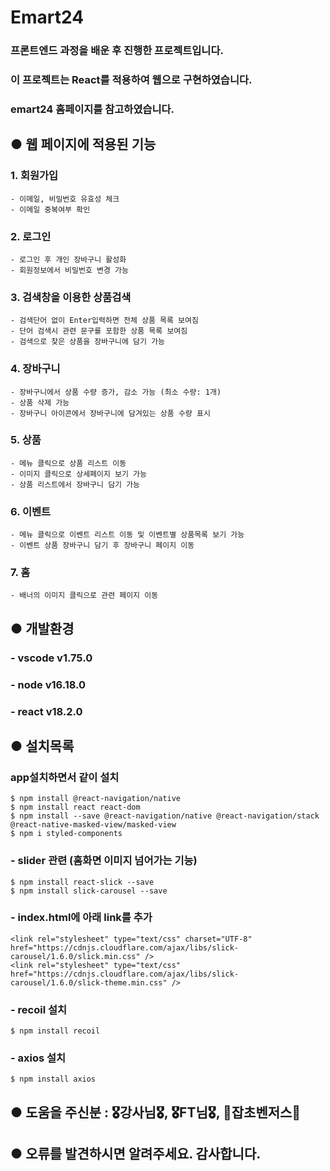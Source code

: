 # Emart24

### 프론트엔드 과정을 배운 후 진행한 프로젝트입니다. 
### 이 프로젝트는 React를 적용하여 웹으로 구현하였습니다.
### emart24 홈페이지를 참고하였습니다.

##

## ● 웹 페이지에 적용된 기능

  ### 1. 회원가입
    - 이메일, 비밀번호 유효성 체크
    - 이메일 중복여부 확인
  ### 2. 로그인
    - 로그인 후 개인 장바구니 활성화
    - 회원정보에서 비밀번호 변경 가능
  ### 3. 검색창을 이용한 상품검색
    - 검색단어 없이 Enter입력하면 전체 상품 목록 보여짐
    - 단어 검색시 관련 문구를 포함한 상품 목록 보여짐
    - 검색으로 찾은 상품을 장바구니에 담기 가능
  ### 4. 장바구니   
    - 장바구니에서 상품 수량 증가, 감소 가능 (최소 수량: 1개)
    - 상품 삭제 가능
    - 장바구니 아이콘에서 장바구니에 담겨있는 상품 수량 표시
  ### 5. 상품
    - 메뉴 클릭으로 상품 리스트 이동
    - 이미지 클릭으로 상세페이지 보기 가능
    - 상품 리스트에서 장바구니 담기 가능
  ### 6. 이벤트
    - 메뉴 클릭으로 이벤트 리스트 이동 및 이벤트별 상품목록 보기 가능
    - 이벤트 상품 장바구니 담기 후 장바구니 페이지 이동
  ### 7. 홈
    - 배너의 이미지 클릭으로 관련 페이지 이동

##  

## ● 개발환경
   ### - vscode v1.75.0
   ### - node v16.18.0
   ### - react v18.2.0

##   
   
## ● 설치목록

  ### app설치하면서 같이 설치
    $ npm install @react-navigation/native
    $ npm install react react-dom
    $ npm install --save @react-navigation/native @react-navigation/stack @react-native-masked-view/masked-view
    $ npm i styled-components

  ### - slider 관련 (홈화면 이미지 넘어가는 기능)
    $ npm install react-slick --save
    $ npm install slick-carousel --save

  ### - index.html에 아래 link를 추가
    <link rel="stylesheet" type="text/css" charset="UTF-8" href="https://cdnjs.cloudflare.com/ajax/libs/slick-carousel/1.6.0/slick.min.css" /> 
    <link rel="stylesheet" type="text/css" href="https://cdnjs.cloudflare.com/ajax/libs/slick-carousel/1.6.0/slick-theme.min.css" />
  
  ### - recoil 설치 
    $ npm install recoil

  ### - axios 설치
    $ npm install axios

##

## ● 도움을 주신분 : 🎖️강사님🎖️, 🎖️FT님🎖️, 🌱잡초벤저스🌱

##

## ● 오류를 발견하시면 알려주세요. 감사합니다.